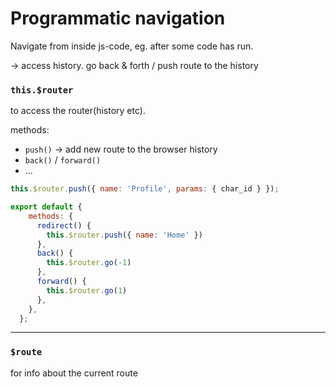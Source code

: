 # Programmatic navigation

Navigate from inside js-code, eg. after some code has run.

-> access history. go back & forth / push route to the history

###  `this.$router`  

to access the router(history etc). 

methods:

- `push()` -> add new route to the browser history
- `back()` / `forward()`
- ...

```js
this.$router.push({ name: 'Profile', params: { char_id } });
```



```js
export default {
    methods: {
      redirect() {
        this.$router.push({ name: 'Home' })
      },
      back() {
        this.$router.go(-1)
      },
      forward() {
        this.$router.go(1)
      },
    },
  };
```



---

### `$route` 

for info about the current route

